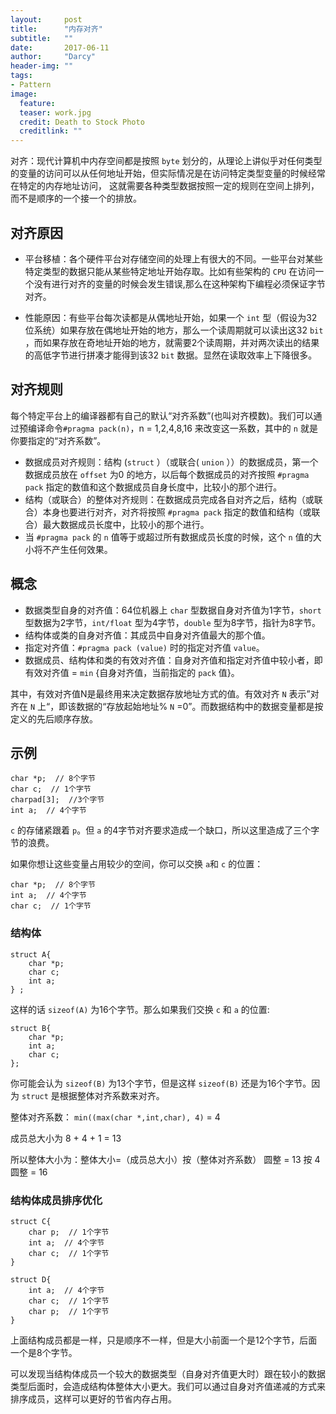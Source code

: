 ```yaml
---
layout:     post
title:      "内存对齐"
subtitle:   ""
date:       2017-06-11
author:     "Darcy"
header-img: ""
tags:
- Pattern
image:
  feature: 
  teaser: work.jpg
  credit: Death to Stock Photo
  creditlink: ""
---
```


对齐：现代计算机中内存空间都是按照 `byte` 划分的，从理论上讲似乎对任何类型的变量的访问可以从任何地址开始，但实际情况是在访问特定类型变量的时候经常在特定的内存地址访问， 这就需要各种类型数据按照一定的规则在空间上排列，而不是顺序的一个接一个的排放。

<!--more-->

## 对齐原因

- 平台移植：各个硬件平台对存储空间的处理上有很大的不同。一些平台对某些特定类型的数据只能从某些特定地址开始存取。比如有些架构的 `CPU` 在访问一个没有进行对齐的变量的时候会发生错误,那么在这种架构下编程必须保证字节对齐。

- 性能原因：有些平台每次读都是从偶地址开始，如果一个 `int` 型（假设为32位系统）如果存放在偶地址开始的地方，那么一个读周期就可以读出这32 `bit` ，而如果存放在奇地址开始的地方，就需要2个读周期，并对两次读出的结果的高低字节进行拼凑才能得到该32 `bit` 数据。显然在读取效率上下降很多。

## 对齐规则

每个特定平台上的编译器都有自己的默认“对齐系数”(也叫对齐模数)。我们可以通过预编译命令`#pragma pack(n)`，n = 1,2,4,8,16 来改变这一系数，其中的  `n`  就是你要指定的“对齐系数”。

- 数据成员对齐规则：结构 (`struct` ）（或联合(  `union`  ））的数据成员，第一个数据成员放在  `offset` 为0 的地方，以后每个数据成员的对齐按照  `#pragma pack` 指定的数值和这个数据成员自身长度中，比较小的那个进行。
- 结构（或联合）的整体对齐规则：在数据成员完成各自对齐之后，结构（或联合）本身也要进行对齐，对齐将按照 `#pragma pack` 指定的数值和结构（或联合）最大数据成员长度中，比较小的那个进行。
- 当 `#pragma pack` 的 `n` 值等于或超过所有数据成员长度的时候，这个 `n` 值的大小将不产生任何效果。

## 概念

- 数据类型自身的对齐值：64位机器上  `char` 型数据自身对齐值为1字节，`short` 型数据为2字节，`int/float` 型为4字节，`double` 型为8字节，指针为8字节。
- 结构体或类的自身对齐值：其成员中自身对齐值最大的那个值。
- 指定对齐值：`#pragma pack (value)` 时的指定对齐值 `value`。
- 数据成员、结构体和类的有效对齐值：自身对齐值和指定对齐值中较小者，即有效对齐值 = `min` {自身对齐值，当前指定的 `pack` 值}。

其中，有效对齐值N是最终用来决定数据存放地址方式的值。有效对齐 `N` 表示”对齐在 `N` 上“，即该数据的“存放起始地址% `N` =0”。而数据结构中的数据变量都是按定义的先后顺序存放。

## 示例

```
char *p;  // 8个字节
char c;  // 1个字节
charpad[3];  //3个字节 
int a;  // 4个字节
```

`c` 的存储紧跟着 `p`。但 `a` 的4字节对齐要求造成一个缺口，所以这里造成了三个字节的浪费。

如果你想让这些变量占用较少的空间，你可以交换 `a`和 `c` 的位置：

```
char *p;  // 8个字节
int a;  // 4个字节
char c;  // 1个字节
```

### 结构体

```
struct A{
    char *p;
    char c;
    int a;
} ;
```

这样的话 `sizeof(A)`  为16个字节。那么如果我们交换 `c` 和 `a` 的位置:

```
struct B{
    char *p;  
    int a;  
    char c;  
};
```

你可能会认为 `sizeof(B)` 为13个字节，但是这样 `sizeof(B)` 还是为16个字节。因为 `struct` 是根据整体对齐系数来对齐。

整体对齐系数： `min((max(char *,int,char), 4)` = 4

成员总大小为 8 + 4 + 1 = 13

所以整体大小为：整体大小=（成员总大小）按（整体对齐系数） 圆整 = 13 按 4 圆整 = 16

### 结构体成员排序优化

```
struct C{
    char p;  // 1个字节
    int a;  // 4个字节
    char c;  // 1个字节
}
```

```
struct D{
    int a;  // 4个字节
    char c;  // 1个字节
    char p;  // 1个字节
}
```

上面结构成员都是一样，只是顺序不一样，但是大小前面一个是12个字节，后面一个是8个字节。

可以发现当结构体成员一个较大的数据类型（自身对齐值更大时）跟在较小的数据类型后面时，会造成结构体整体大小更大。我们可以通过自身对齐值递减的方式来排序成员，这样可以更好的节省内存占用。
